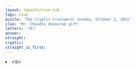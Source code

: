 ```yaml
---
layout: layouts/clue.njk
tags: clue
puzzle: 'The Cryptic Crossword: Sunday, October 2, 2022'
clue: 'Mr. Cheadle devoured gift'
letters: '(6)'
answer:
straight:
cryptic:
straight_is_first:
---
```

<li><\li>